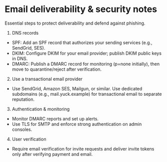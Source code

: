 # Email deliverability & security notes

Essential steps to protect deliverability and defend against phishing.

1) DNS records
- SPF: Add an SPF record that authorizes your sending services (e.g., SendGrid, SES).
- DKIM: Configure DKIM for your email provider; publish DKIM public keys in DNS.
- DMARC: Publish a DMARC record for monitoring (p=none initially), then move to quarantine/reject after verification.

2) Use a transactional email provider
- Use SendGrid, Amazon SES, Mailgun, or similar. Use dedicated subdomains (e.g., mail.yuck.example) for transactional email to separate reputation.

3) Authentication & monitoring
- Monitor DMARC reports and set up alerts.
- Use TLS for SMTP and enforce strong authentication on admin consoles.

4) User verification
- Require email verification for invite requests and deliver invite tokens only after verifying payment and email.
